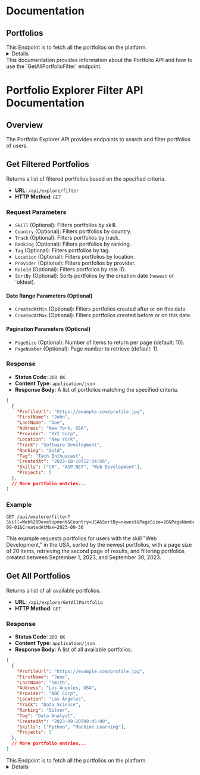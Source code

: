 # Documentation

## Portfolios

<summary>
This Endpoint is to fetch all the portfolios on the platform.
</summary>

<details>

### Get All Portfolios

- **GET** : `/api/explore/GetAllPortfolio` returns 
  ```
  {
  "data": [
    {
    "profilePictureUrl": "path/to/image",
    "profileUrl": "https://localhost:7101/api/explore/getPortfolio/022aca0d-8d73-4632-91a6-b2f0afaf598a",
    "firstName": "Lincoln",
    "lastName": "Elinore",
    "address": "Uptonside, Oman",
    "provider": "Rhett",
    "location": "Uptonside",
    "ranking": "Beginner",
    "track": "Mobile",
    "tag": "British Indian Ocean Territory (Chagos Archipelago)",
    "skills": [],
    "projects": 0
  },
  {
    "profilePictureUrl": "path/to/image",
    "profileUrl": "https://localhost:7101/api/explore/getPortfolio/022aca0d-8d73-4632-91a6-b2f0afaf598a",
    "firstName": "Lincoln",
    "lastName": "Elinore",
    "address": "Uptonside, Oman",
    "provider": "Rhett",
    "location": "Uptonside",
    "ranking": "Beginner",
    "track": "Mobile",
    "tag": "British Indian Ocean Territory (Chagos Archipelago)",
    "skills": [],
    "projects": 0
  }
    
  ],
  "message": "Items retireved successfully",
  "isSuccessful": true,
  "statusCode": 200
    }
  ```

- **GET** : `/api/explore/search/Jaclyn` returns
```
{
  "data": [
    {
    "profileUrl": "Tremayne",
    "firstName": "Lincoln",
    "lastName": "Elinore",
    "address": "Uptonside, Oman",
    "provider": "Rhett",
    "location": "Uptonside",
    "ranking": "Beginner",
    "track": "Mobile",
    "tag": "British Indian Ocean Territory (Chagos Archipelago)",
    "skills": [],
    "projects": 0
  }
  ],
  "message": "Items retireved successfully",
  "isSuccessful": true,
  "statusCode": 200
}
``` 


</details>

<summary>
This documentation provides information about the Portfolio API and how to use the `GetAllPortfolioFilter` endpoint.
</summary>

<detail>


# Portfolio Explorer Filter API Documentation

## Overview

The Portfolio Explorer API provides endpoints to search and filter portfolios of users.

## Get Filtered Portfolios

Returns a list of filtered portfolios based on the specified criteria.

- **URL**: `/api/explore/filter`
- **HTTP Method**: `GET`

### Request Parameters

- `Skill` (Optional): Filters portfolios by skill.
- `Country` (Optional): Filters portfolios by country.
- `Track` (Optional): Filters portfolios by track.
- `Ranking` (Optional): Filters portfolios by ranking.
- `Tag` (Optional): Filters portfolios by tag.
- `Location` (Optional): Filters portfolios by location.
- `Provider` (Optional): Filters portfolios by provider.
- `RoleId` (Optional): Filters portfolios by role ID.
- `SortBy` (Optional): Sorts portfolios by the creation date (`newest` or `oldest).

#### Date Range Parameters (Optional)

- `CreatedAtMin` (Optional): Filters portfolios created after or on this date.
- `CreatedAtMax` (Optional): Filters portfolios created before or on this date.

#### Pagination Parameters (Optional)

- `PageSize` (Optional): Number of items to return per page (default: 10).
- `PageNumber` (Optional): Page number to retrieve (default: 1).

### Response

- **Status Code**: `200 OK`
- **Content Type**: `application/json`
- **Response Body**: A list of portfolios matching the specified criteria.

```json
[
  {
    "ProfileUrl": "https://example.com/profile.jpg",
    "FirstName": "John",
    "LastName": "Doe",
    "Address": "New York, USA",
    "Provider": "XYZ Corp",
    "Location": "New York",
    "Track": "Software Development",
    "Ranking": "Gold",
    "Tag": "Tech Enthusiast",
    "CreatedAt": "2023-10-10T12:34:56",
    "Skills": ["C#", "ASP.NET", "Web Development"],
    "Projects": 5
  },
  // More portfolio entries...
]
```

### Example

```http
GET /api/explore/filter?Skill=Web%20Development&Country=USA&SortBy=newest&PageSize=20&PageNumber=2&CreatedAtMin=2023-09-01&CreatedAtMax=2023-09-30
```

This example requests portfolios for users with the skill "Web Development," in the USA, sorted by the newest portfolios, with a page size of 20 items, retrieving the second page of results, and filtering portfolios created between September 1, 2023, and September 30, 2023.

## Get All Portfolios

Returns a list of all available portfolios.

- **URL**: `/api/explore/GetAllPortfolio`
- **HTTP Method**: `GET`

### Response

- **Status Code**: `200 OK`
- **Content Type**: `application/json`
- **Response Body**: A list of all available portfolios.

```json
[
  {
    "ProfileUrl": "https://example.com/profile.jpg",
    "FirstName": "Jane",
    "LastName": "Smith",
    "Address": "Los Angeles, USA",
    "Provider": "ABC Corp",
    "Location": "Los Angeles",
    "Track": "Data Science",
    "Ranking": "Silver",
    "Tag": "Data Analyst",
    "CreatedAt": "2023-09-20T09:45:00",
    "Skills": ["Python", "Machine Learning"],
    "Projects": 3
  },
  // More portfolio entries...
]
```

</detail>


<summary>
This Endpoint is to fetch all the portfolios on the platform.
</summary>

<details>

### Get a proffolio by ID

- **GET** : `/api/explore/getPortfolio/022aca0d-8d73-4632-91a6-b2f0afaf598a` returns 
  ```
     {
      "data": {
        "id": "022aca0d-8d73-4632-91a6-b2f0afaf598a",
        "profilePictureUrl": null,
        "profileUrl": "https://localhost:7101/api/explore/getPortfolio/022aca0d-8d73-4632-91a6-b2f0afaf598a",
        "firstName": "Scotty",
        "lastName": "Milton",
        "address": null,
        "provider": "Tressie",
        "location": null,
        "ranking": null,
        "track": null,
        "tag": null,
        "createdAt": "0001-01-01T00:00:00",
        "skills": [],
        "projects": 0
      },
      "message": "Portfolio Retrieved",
      "isSuccessful": true,
      "statusCode": 200
    }
  ```
</details>